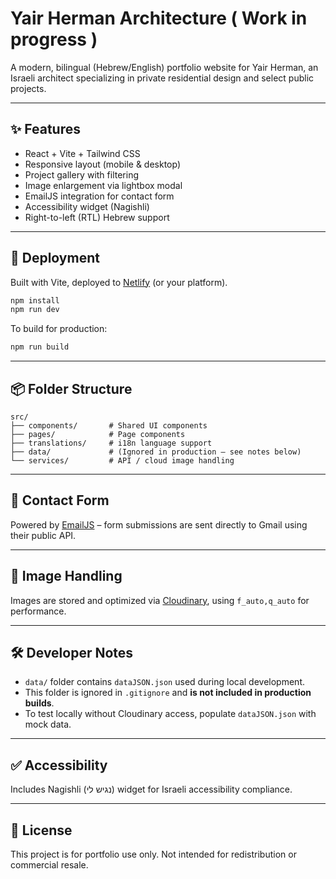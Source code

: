 # Yair Herman Architecture ( Work in progress )

A modern, bilingual (Hebrew/English) portfolio website for Yair Herman, an Israeli architect specializing in private residential design and select public projects.

---

## ✨ Features

- React + Vite + Tailwind CSS
- Responsive layout (mobile & desktop)
- Project gallery with filtering
- Image enlargement via lightbox modal
- EmailJS integration for contact form
- Accessibility widget (Nagishli)
- Right-to-left (RTL) Hebrew support

---

## 🚀 Deployment

Built with Vite, deployed to [Netlify](https://www.netlify.com/) (or your platform).

```bash
npm install
npm run dev
```



To build for production:

```bash
npm run build
```

---

## 📦 Folder Structure

```
src/
├── components/       # Shared UI components
├── pages/            # Page components
├── translations/     # i18n language support
├── data/             # (Ignored in production – see notes below)
└── services/         # API / cloud image handling
```

---

## 📧 Contact Form

Powered by [EmailJS](https://emailjs.com) – form submissions are sent directly to Gmail using their public API.

---

## 📸 Image Handling

Images are stored and optimized via [Cloudinary](https://cloudinary.com), using `f_auto,q_auto` for performance.

---

## 🛠 Developer Notes

- `data/` folder contains `dataJSON.json` used during local development.
- This folder is ignored in `.gitignore` and **is not included in production builds**.
- To test locally without Cloudinary access, populate `dataJSON.json` with mock data.

---

## ✅ Accessibility

Includes Nagishli (נגיש לי) widget for Israeli accessibility compliance.

---

## 📝 License

This project is for portfolio use only. Not intended for redistribution or commercial resale.

````
